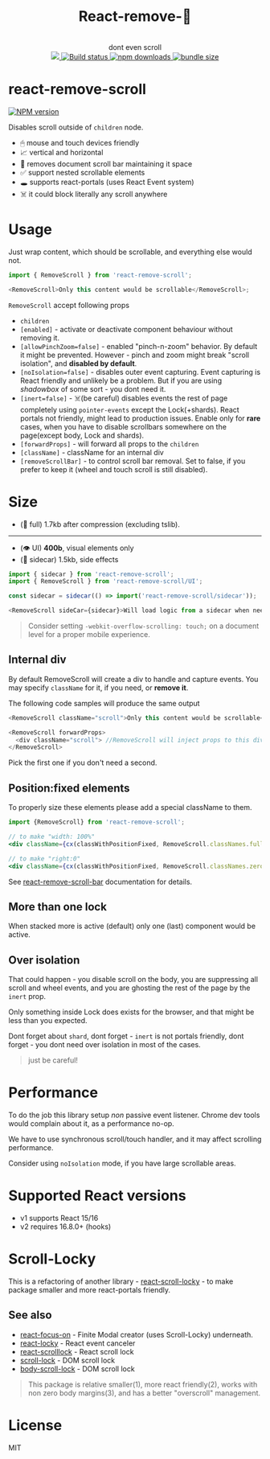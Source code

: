 <div align="center">
  <h1>React-remove-📜</h1>
  <br/>
   dont even scroll
  <br/>
  
  <a href="https://www.npmjs.com/package/react-remove-scroll">
    <img src="https://img.shields.io/npm/v/react-remove-scroll.svg?style=flat-square" />
  </a>
    
  <a href="https://travis-ci.org/theKashey/react-remove-scroll">
   <img src="https://img.shields.io/travis/theKashey/react-remove-scroll.svg?style=flat-square" alt="Build status">
  </a>

  <a href="https://www.npmjs.com/package/react-remove-scroll">
   <img src="https://img.shields.io/npm/dm/react-remove-scroll.svg" alt="npm downloads">
  </a>

  <a href="https://bundlephobia.com/result?p=react-remove-scroll">
   <img src="https://img.shields.io/bundlephobia/minzip/react-remove-scroll.svg" alt="bundle size">
  </a>   
  <br/>
</div>

# react-remove-scroll

[![NPM version](https://img.shields.io/npm/v/react-remove-scroll.svg)](https://www.npmjs.com/package/react-remove-scroll)

Disables scroll outside of `children` node.

- 🖱 mouse and touch devices friendly
- 📈 vertical and horizontal
- 📜 removes document scroll bar maintaining it space
- ✅ support nested scrollable elements
- 🕳 supports react-portals (uses React Event system)
- ☠️ it could block literally any scroll anywhere

# Usage

Just wrap content, which should be scrollable, and everything else would not.

```js
import { RemoveScroll } from 'react-remove-scroll';

<RemoveScroll>Only this content would be scrollable</RemoveScroll>;
```

`RemoveScroll` accept following props

- `children`
- `[enabled]` - activate or deactivate component behaviour without removing it.
- `[allowPinchZoom=false]` - enabled "pinch-n-zoom" behavior. By default it might be prevented. However - pinch and zoom might break "scroll isolation", and **disabled by default**.
- `[noIsolation=false]` - disables outer event capturing. Event capturing is React friendly and unlikely be a problem.
  But if you are using _shadowbox_ of some sort - you dont need it.
- `[inert=false]` - ☠️(be careful) disables events the rest of page completely using `pointer-events` except the Lock(+shards).
  React portals not friendly, might lead to production issues. Enable only for **rare** cases, when you have to disable scrollbars somewhere on the page(except body, Lock and shards).
- `[forwardProps]` - will forward all props to the `children`
- `[className]` - className for an internal div
- `[removeScrollBar]` - to control scroll bar removal. Set to false, if you prefer to keep it (wheel and touch scroll is still disabled).

# Size

- (🧩 full) 1.7kb after compression (excluding tslib).

---

- (👁 UI) **400b**, visual elements only
- (🚗 sidecar) 1.5kb, side effects

```js
import { sidecar } from 'react-remove-scroll';
import { RemoveScroll } from 'react-remove-scroll/UI';

const sidecar = sidecar(() => import('react-remove-scroll/sidecar'));

<RemoveScroll sideCar={sidecar}>Will load logic from a sidecar when needed</RemoveScroll>;
```

> Consider setting `-webkit-overflow-scrolling: touch;` on a document level for a proper mobile experience.

## Internal div

By default RemoveScroll will create a div to handle and capture events.
You may specify `className` for it, if you need, or **remove it**.

The following code samples will produce the same output

```js
<RemoveScroll className="scroll">Only this content would be scrollable</RemoveScroll>
```

```js
<RemoveScroll forwardProps>
  <div className="scroll"> //RemoveScroll will inject props to this div Only this content would be scrollable</div>
</RemoveScroll>
```

Pick the first one if you don't need a second.

## Position:fixed elements

To properly size these elements please add a special className to them.

```jsx
import {RemoveScroll} from 'react-remove-scroll';

// to make "width: 100%"
<div className={cx(classWithPositionFixed, RemoveScroll.classNames.fullWidth)} />

// to make "right:0"
<div className={cx(classWithPositionFixed, RemoveScroll.classNames.zeroRight)} />
```

See [react-remove-scroll-bar](https://github.com/theKashey/react-remove-scroll-bar) documentation for details.

## More than one lock

When stacked more is active (default) only one (last) component would be active.

## Over isolation

That could happen -
you disable scroll on the body,
you are suppressing all scroll and wheel events,
and you are ghosting the rest of the page by the `inert` prop.

Only something inside Lock does exists for the browser, and that might be less than you expected.

Dont forget about `shard`, dont forget - `inert` is not portals friendly, dont forget - you dont need over isolation in most of the cases.

> just be careful!

# Performance

To do the job this library setup _non_ passive event listener. Chrome dev tools would complain about it, as a
performance no-op.

We have to use synchronous scroll/touch handler, and it may affect scrolling performance.

Consider using `noIsolation` mode, if you have large scrollable areas.

# Supported React versions

- v1 supports React 15/16
- v2 requires 16.8.0+ (hooks)

# Scroll-Locky

This is a refactoring of another library - [react-scroll-locky](https://github.com/theKashey/react-scroll-locky) -
to make package smaller and more react-portals friendly.

## See also

- [react-focus-on](https://github.com/theKashey/react-focus-on) - Finite Modal creator (uses Scroll-Locky) underneath.
- [react-locky](https://github.com/theKashey/react-locky) - React event canceler
- [react-scrolllock](https://github.com/jossmac/react-scrolllock) - React scroll lock
- [scroll-lock](https://github.com/FL3NKEY/scroll-lock) - DOM scroll lock
- [body-scroll-lock](https://github.com/willmcpo/body-scroll-lock) - DOM scroll lock

> This package is relative smaller(1), more react friendly(2), works with non zero body margins(3), and has a better "overscroll" management.

# License

MIT
